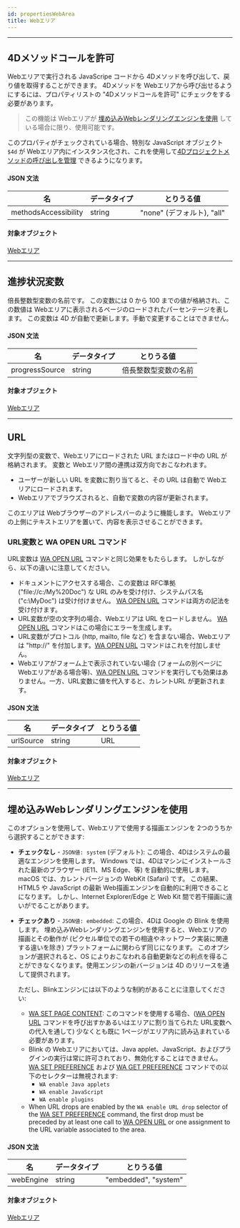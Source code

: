 ```yaml
---
id: propertiesWebArea
title: Webエリア
---
```


---
## 4Dメソッドコールを許可

Webエリアで実行される JavaScripe コードから 4Dメソッドを呼び出して、戻り値を取得することができます。 4Dメソッドを Webエリアから呼び出せるようにするには、プロパティリストの "4Dメソッドコールを許可" にチェックをする必要があります。

> この機能は Webエリアが [埋め込みWebレンダリングエンジンを使用](#埋め込みWebレンダリングエンジンを使用) している場合に限り、使用可能です。

このプロパティがチェックされている場合、特別な JavaScript オブジェクト `$4d` が Webエリア内にインスタンス化され、これを使用して[4Dプロジェクトメソッドの呼び出しを管理](webArea_overview.md#4dオブジェクトの使用) できるようになります。



#### JSON 文法

| 名                    | データタイプ | とりうる値                 |
| -------------------- | ------ | --------------------- |
| methodsAccessibility | string | "none" (デフォルト), "all" |

#### 対象オブジェクト

[Webエリア](webArea_overview.md)


---
## 進捗状況変数

倍長整数型変数の名前です。 この変数には 0 から 100 までの値が格納され、この数値は Webエリアに表示されるページのロードされたパーセンテージを表します。 この変数は 4D が自動で更新します。手動で変更することはできません。

#### JSON 文法

| 名              | データタイプ | とりうる値      |
| -------------- | ------ | ---------- |
| progressSource | string | 倍長整数型変数の名前 |

#### 対象オブジェクト

[Webエリア](webArea_overview.md)




---
## URL

文字列型の変数で、Webエリアにロードされた URL またはロード中の URL が格納されます。 変数と Webエリア間の連携は双方向でおこなわれます。

*   ユーザーが新しい URL を変数に割り当てると、その URL は自動で Webエリアにロードされます。
*   Webエリアでブラウズされると、自動で変数の内容が更新されます。

このエリアは Webブラウザーのアドレスバーのように機能します。 Webエリアの上側にテキストエリアを置いて、内容を表示させることができます。

### URL変数と WA OPEN URL コマンド

URL変数は [WA OPEN URL](https://doc.4d.com/4Dv18/4D/18/WA-OPEN-URL.301-4504841.ja.html) コマンドと同じ効果をもたらします。 しかしながら、以下の違いに注意してください。
- ドキュメントにアクセスする場合、この変数は RFC準拠 ("file://c:/My%20Doc") な URL のみを受け付け、システムパス名 ("c:\MyDoc") は受け付けません。 [WA OPEN URL](https://doc.4d.com/4Dv18/4D/18/WA-OPEN-URL.301-4504841.ja.html) コマンドは両方の記法を受け付けます。
- URL変数が空の文字列の場合、Webエリアは URL をロードしません。 [WA OPEN URL](https://doc.4d.com/4Dv18/4D/18/WA-OPEN-URL.301-4504841.ja.html) コマンドはこの場合にエラーを生成します。
- URL変数がプロトコル (http, mailto, file など) を含まない場合、Webエリアは "http://" を付加します。[WA OPEN URL](https://doc.4d.com/4Dv18/4D/18/WA-OPEN-URL.301-4504841.ja.html) コマンドはこれを付加しません。
- Webエリアがフォーム上で表示されていない場合 (フォームの別ページに Webエリアがある場合等)、[WA OPEN URL](https://doc.4d.com/4Dv18/4D/18/WA-OPEN-URL.301-4504841.ja.html) コマンドを実行しても効果はありません。一方、URL変数に値を代入すると、カレントURL が更新されます。

#### JSON 文法

| 名         | データタイプ | とりうる値 |
| --------- | ------ | ----- |
| urlSource | string | URL   |

#### 対象オブジェクト

[Webエリア](webArea_overview.md)






---
## 埋め込みWebレンダリングエンジンを使用

このオプションを使用して、Webエリアで使用する描画エンジンを 2つのうちから選択することができます:

*   **チェックなし** - `JSON値: system` (デフォルト): この場合、4Dはシステムの最適なエンジンを使用します。 Windows では、4Dはマシンにインストールされた最新のブラウザー (IE11、MS Edge、等) を自動的に使用します。 macOS では、カレントバージョンの WebKit (Safari) です。 この結果、HTML5 や JavaScript の最新 Web描画エンジンを自動的に利用できることになります。 しかし、Internet Explorer/Edge と Web Kit 間で若干描画に違いがでることがあります。
*   **チェックあり** - `JSON値: embedded`: この場合、4Dは Google の Blink を使用します。 埋め込みWebレンダリングエンジンを使用すると、Webエリアの描画とその動作が (ピクセル単位での若干の相違やネットワーク実装に関連する違いを除き) プラットフォームに関わらず同じになります。 このオプションが選択されると、OS によりおこなわれる自動更新などの利点を得ることができなくなります。使用エンジンの新バージョンは 4D のリリースを通して提供されます。

    ただし、Blinkエンジンには以下のような制約があることに注意してください:
    *   [WA SET PAGE CONTENT](https://doc.4d.com/4Dv18/4D/18/WA-SET-PAGE-CONTENT.301-4504852.ja.html): このコマンドを使用する場合、([WA OPEN URL](https://doc.4d.com/4Dv18/4D/18/WA-OPEN-URL.301-4504841.ja.html) コマンドを呼び出すかあるいはエリアに割り当てられた URL変数への代入を通して) 少なくとも既に 1ページがエリア内に読み込まれている必要があります。
    *   Blink の Webエリアにおいては、Java applet、JavaScript、およびプラグインの実行は常に許可されており、無効化することはできません。 [WA SET PREFERENCE](https://doc.4d.com/4Dv18/4D/18/WA-SET-PREFERENCE.301-4504849.ja.html) および [WA GET PREFERENCE](https://doc.4d.com/4Dv18/4D/18/WA-GET-PREFERENCE.301-4504832.ja.html) コマンドでの以下のセレクターは無視されます:
        *   `WA enable Java applets`
        *   `WA enable JavaScript`
        *   `WA enable plugins`
    *   When URL drops are enabled by the `WA enable URL drop` selector of the [WA SET PREFERENCE](https://doc.4d.com/4Dv17R6/4D/17-R6/WA-SET-PREFERENCE.301-4310780.en.html) command, the first drop must be preceded by at least one call to [WA OPEN URL](https://doc.4d.com/4Dv17R6/4D/17-R6/WA-OPEN-URL.301-4310772.en.html) or one assignment to the URL variable associated to the area.

#### JSON 文法

| 名         | データタイプ | とりうる値                |
| --------- | ------ | -------------------- |
| webEngine | string | "embedded", "system" |

#### 対象オブジェクト

[Webエリア](webArea_overview.md)